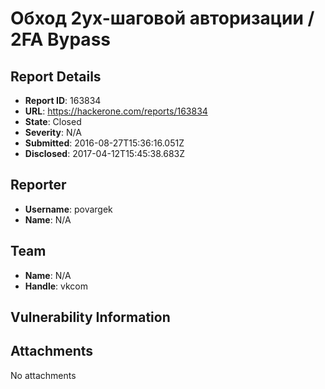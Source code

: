 # Обход 2ух-шаговой авторизации / 2FA Bypass

## Report Details
- **Report ID**: 163834
- **URL**: https://hackerone.com/reports/163834
- **State**: Closed
- **Severity**: N/A
- **Submitted**: 2016-08-27T15:36:16.051Z
- **Disclosed**: 2017-04-12T15:45:38.683Z

## Reporter
- **Username**: povargek
- **Name**: N/A

## Team
- **Name**: N/A
- **Handle**: vkcom

## Vulnerability Information


## Attachments
No attachments
